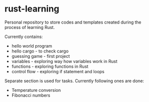 # rust-learning

Personal repository to store codes and templates created during the process of learning Rust. 

Currently contains:  
* hello world program
* hello cargo - to check cargo
* guessing game - first project
* variables - exploring way how variables work in Rust 
* functions - exploring functions in Rust
* control flow - exploring if statement and loops  


Separate section is used for tasks. Currently following ones are done:  
* Temperature conversion
* Fibonacci numbers
